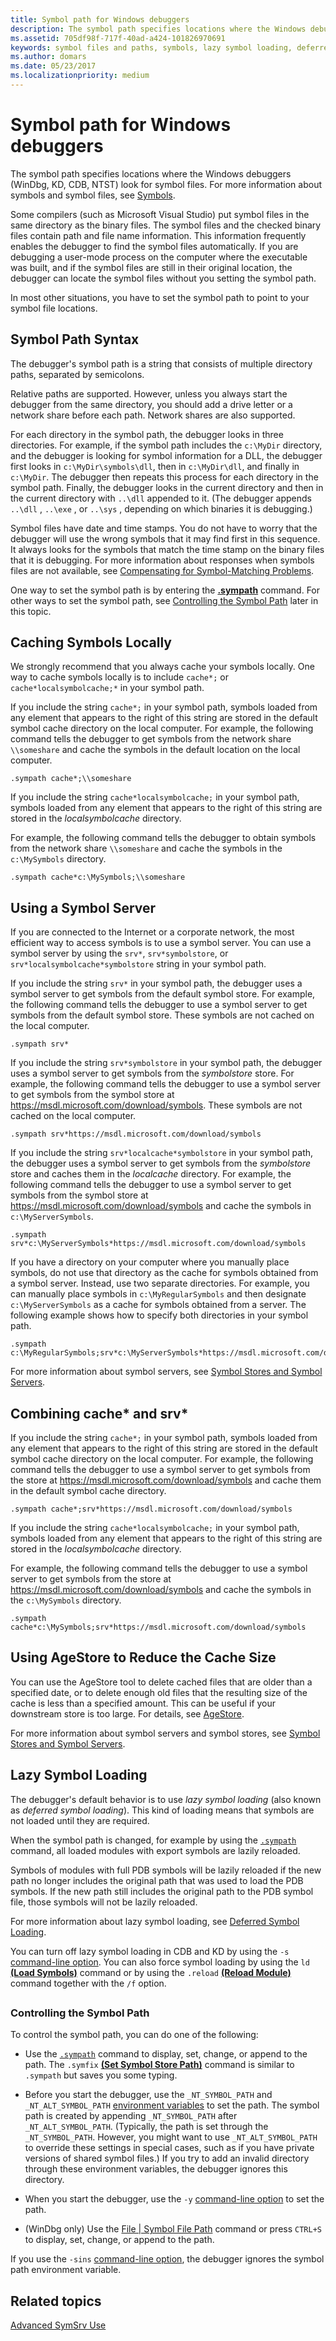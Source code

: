 ```yaml
---
title: Symbol path for Windows debuggers
description: The symbol path specifies locations where the Windows debuggers (WinDbg, KD, CDB, NTST) look for symbol files. 
ms.assetid: 705df98f-717f-40ad-a424-101826970691
keywords: symbol files and paths, symbols, lazy symbol loading, deferred symbol loading, symbol path
ms.author: domars
ms.date: 05/23/2017
ms.localizationpriority: medium
---
```


# Symbol path for Windows debuggers


The symbol path specifies locations where the Windows debuggers (WinDbg, KD, CDB, NTST) look for symbol files. For more information about symbols and symbol files, see [Symbols](symbols.md).

Some compilers (such as Microsoft Visual Studio) put symbol files in the same directory as the binary files. The symbol files and the checked binary files contain path and file name information. This information frequently enables the debugger to find the symbol files automatically. If you are debugging a user-mode process on the computer where the executable was built, and if the symbol files are still in their original location, the debugger can locate the symbol files without you setting the symbol path.

In most other situations, you have to set the symbol path to point to your symbol file locations.

## <span id="Symbol_Path_Syntax"></span><span id="symbol_path_syntax"></span><span id="SYMBOL_PATH_SYNTAX"></span>Symbol Path Syntax


The debugger's symbol path is a string that consists of multiple directory paths, separated by semicolons.

Relative paths are supported. However, unless you always start the debugger from the same directory, you should add a drive letter or a network share before each path. Network shares are also supported.

For each directory in the symbol path, the debugger looks in three directories. For example, if the symbol path includes the `c:\MyDir` directory, and the debugger is looking for symbol information for a DLL, the debugger first looks in `c:\MyDir\symbols\dll`, then in `c:\MyDir\dll`, and finally in `c:\MyDir`. The debugger then repeats this process for each directory in the symbol path. Finally, the debugger looks in the current directory and then in the current directory with `..\dll` appended to it. (The debugger appends `..\dll` , `..\exe` , or `..\sys` , depending on which binaries it is debugging.)

Symbol files have date and time stamps. You do not have to worry that the debugger will use the wrong symbols that it may find first in this sequence. It always looks for the symbols that match the time stamp on the binary files that it is debugging. For more information about responses when symbols files are not available, see [Compensating for Symbol-Matching Problems](matching-symbol-names.md).

One way to set the symbol path is by entering the [**.sympath**](-sympath--set-symbol-path-.md) command. For other ways to set the symbol path, see [Controlling the Symbol Path](#controlling-the-symbol-path) later in this topic.

## <span id="Caching_Symbols_Locally"></span><span id="caching_symbols_locally"></span><span id="CACHING_SYMBOLS_LOCALLY"></span>Caching Symbols Locally


We strongly recommend that you always cache your symbols locally. One way to cache symbols locally is to include `cache*;` or `cache*localsymbolcache;*` in your symbol path.

If you include the string `cache*;` in your symbol path, symbols loaded from any element that appears to the right of this string are stored in the default symbol cache directory on the local computer. For example, the following command tells the debugger to get symbols from the network share `\\someshare` and cache the symbols in the default location on the local computer.

```
.sympath cache*;\\someshare
```

If you include the string `cache*localsymbolcache;` in your symbol path, symbols loaded from any element that appears to the right of this string are stored in the *localsymbolcache* directory.

For example, the following command tells the debugger to obtain symbols from the network share `\\someshare` and cache the symbols in the `c:\MySymbols` directory.

```
.sympath cache*c:\MySymbols;\\someshare
```

## <span id="Using_a_Symbol_Server"></span><span id="using_a_symbol_server"></span><span id="USING_A_SYMBOL_SERVER"></span>Using a Symbol Server


If you are connected to the Internet or a corporate network, the most efficient way to access symbols is to use a symbol server. You can use a symbol server by using the `srv*`, `srv*symbolstore`, or `srv*localsymbolcache*symbolstore` string in your symbol path.

If you include the string `srv*` in your symbol path, the debugger uses a symbol server to get symbols from the default symbol store. For example, the following command tells the debugger to use a symbol server to get symbols from the default symbol store. These symbols are not cached on the local computer.

```
.sympath srv*
```

If you include the string `srv*symbolstore` in your symbol path, the debugger uses a symbol server to get symbols from the *symbolstore* store. For example, the following command tells the debugger to use a symbol server to get symbols from the symbol store at https://msdl.microsoft.com/download/symbols. These symbols are not cached on the local computer.

```
.sympath srv*https://msdl.microsoft.com/download/symbols
```

If you include the string `srv*localcache*symbolstore` in your symbol path, the debugger uses a symbol server to get symbols from the *symbolstore* store and caches them in the *localcache* directory. For example, the following command tells the debugger to use a symbol server to get symbols from the symbol store at https://msdl.microsoft.com/download/symbols and cache the symbols in `c:\MyServerSymbols`.

```
.sympath srv*c:\MyServerSymbols*https://msdl.microsoft.com/download/symbols
```

If you have a directory on your computer where you manually place symbols, do not use that directory as the cache for symbols obtained from a symbol server. Instead, use two separate directories. For example, you can manually place symbols in `c:\MyRegularSymbols` and then designate `c:\MyServerSymbols` as a cache for symbols obtained from a server. The following example shows how to specify both directories in your symbol path.

```
.sympath c:\MyRegularSymbols;srv*c:\MyServerSymbols*https://msdl.microsoft.com/download/symbols
```

For more information about symbol servers, see [Symbol Stores and Symbol Servers](symbol-stores-and-symbol-servers.md).

## <span id="Combining_cache__and_srv_"></span><span id="combining_cache__and_srv_"></span><span id="COMBINING_CACHE__AND_SRV_"></span>Combining cache\* and srv\*


If you include the string `cache*;` in your symbol path, symbols loaded from any element that appears to the right of this string are stored in the default symbol cache directory on the local computer. For example, the following command tells the debugger to use a symbol server to get symbols from the store at https://msdl.microsoft.com/download/symbols and cache them in the default symbol cache directory.

```
.sympath cache*;srv*https://msdl.microsoft.com/download/symbols
```

If you include the string `cache*localsymbolcache;` in your symbol path, symbols loaded from any element that appears to the right of this string are stored in the *localsymbolcache* directory.

For example, the following command tells the debugger to use a symbol server to get symbols from the store at https://msdl.microsoft.com/download/symbols and cache the symbols in the `c:\MySymbols` directory.

```
.sympath cache*c:\MySymbols;srv*https://msdl.microsoft.com/download/symbols
```

## <span id="using_agestore_to_reduce_the_cache_size"></span><span id="USING_AGESTORE_TO_REDUCE_THE_CACHE_SIZE"></span>Using AgeStore to Reduce the Cache Size


You can use the AgeStore tool to delete cached files that are older than a specified date, or to delete enough old files that the resulting size of the cache is less than a specified amount. This can be useful if your downstream store is too large. For details, see [AgeStore](agestore.md).

For more information about symbol servers and symbol stores, see [Symbol Stores and Symbol Servers](symbol-stores-and-symbol-servers.md).

## <span id="lazy_symbol_loading"></span><span id="LAZY_SYMBOL_LOADING"></span>Lazy Symbol Loading


The debugger's default behavior is to use *lazy symbol loading* (also known as *deferred symbol loading*). This kind of loading means that symbols are not loaded until they are required.

When the symbol path is changed, for example by using the [`.sympath`](-sympath--set-symbol-path-.md) command, all loaded modules with export symbols are lazily reloaded.

Symbols of modules with full PDB symbols will be lazily reloaded if the new path no longer includes the original path that was used to load the PDB symbols. If the new path still includes the original path to the PDB symbol file, those symbols will not be lazily reloaded.

For more information about lazy symbol loading, see [Deferred Symbol Loading](deferred-symbol-loading.md).

You can turn off lazy symbol loading in CDB and KD by using the `-s` [command-line option](command-line-options.md). You can also force symbol loading by using the `ld` [**(Load Symbols)**](ld--load-symbols-.md) command or by using the `.reload` [**(Reload Module)**](-reload--reload-module-.md) command together with the `/f` option.

## <span id="ddk_symbol_path_dbg"></span><span id="DDK_SYMBOL_PATH_DBG"></span>


### <span id="controlling-the-symbol-path"></span><span id="CONTROLLING-THE-SYMBOL-PATH"></span>Controlling the Symbol Path

To control the symbol path, you can do one of the following:

-   Use the [`.sympath`](-sympath--set-symbol-path-.md) command to display, set, change, or append to the path. The `.symfix` [**(Set Symbol Store Path)**](-symfix--set-symbol-store-path-.md) command is similar to `.sympath` but saves you some typing.

-   Before you start the debugger, use the `_NT_SYMBOL_PATH` and `_NT_ALT_SYMBOL_PATH` [environment variables](environment-variables.md) to set the path. The symbol path is created by appending `_NT_SYMBOL_PATH` after `_NT_ALT_SYMBOL_PATH`. (Typically, the path is set through the `_NT_SYMBOL_PATH`. However, you might want to use `_NT_ALT_SYMBOL_PATH` to override these settings in special cases, such as if you have private versions of shared symbol files.) If you try to add an invalid directory through these environment variables, the debugger ignores this directory.

-   When you start the debugger, use the `-y` [command-line option](command-line-options.md) to set the path.

-   (WinDbg only) Use the [File | Symbol File Path](file---symbol-file-path.md) command or press `CTRL+S` to display, set, change, or append to the path.

If you use the `-sins` [command-line option](command-line-options.md), the debugger ignores the symbol path environment variable.

## <span id="related_topics"></span>Related topics


[Advanced SymSrv Use](advanced-symsrv-use.md)

 

 

